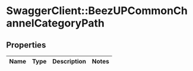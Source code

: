 # SwaggerClient::BeezUPCommonChannelCategoryPath

## Properties
Name | Type | Description | Notes
------------ | ------------- | ------------- | -------------


